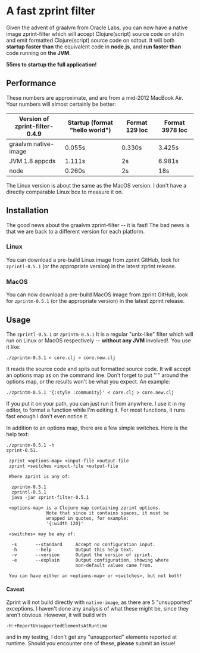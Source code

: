 # A fast zprint filter

Given the advent of graalvm from Oracle Labs, you can
now have a native image zprint-filter which will accept Clojure(script)
source code on stdin and emit formatted Clojure(script)
source code on sdtout.  It will both __startup faster than__ the equivalent
code in __node.js__, and __run faster than__ code running on __the JVM__.

__55ms to startup the full application!__

## Performance

These numbers are approximate, and are from a mid-2012 MacBook Air.
Your numbers will almost certainly be better:

| Version of zprint-filter-0.4.9 | Startup (format "hello world") | Format 129 loc | Format 3978 loc |
|---------|--------------------------------|----------------|-----------------|
| graalvm native-image | 0.055s | 0.330s  | 3.425s|
| JVM 1.8 appcds | 1.111s | 2s | 6.981s |
| node | 0.260s | 2s | 18s |

The Linux version is about the same as the MacOS version.
I don't have a directly comparable Linux box to measure
it on.

## Installation

The good news about the graalvm zprint-filter -- it is fast!  The bad
news is that we are back to a different version for each platform.

### Linux

You can download a pre-build Linux image from zprint GitHub, look for `zprintl-0.5.1`
(or the appropriate version) in the latest zprint release.

### MacOS

You can now download a pre-build MacOS image from zprint GitHub, look for `zprintm-0.5.1`
(or the appropriate version) in the latest zprint release.

## Usage

The `zprintl-0.5.1` or `zprintm-0.5.1` It is a regular "unix-like" filter which will
run on Linux or MacOS respectively -- __without any JVM__ involved!.  You
use it like:

```
./zprintm-0.5.1 < core.clj > core.new.clj
```
It reads the source code and spits out formatted source code.  It will accept an options
map as on the command line.  Don't forget to put "'" around the options map, or the results
won't be what you expect.  An example:

```
./zprintm-0.5.1 '{:style :community}' < core.clj > core.new.clj
```
If you put it on your path, you can just run it from anywhere.  I use it in my editor,
to format a function while I'm editing it.  For most functions, it runs fast enough I don't even notice it.

In addition to an options map, there are a few simple switches.  Here
is the help text:
```
./zprintm-0.5.1 -h
zprint-0.51.

 zprint <options-map> <input-file >output-file
 zprint <switches <input-file >output-file

 Where zprint is any of:

  zprintm-0.5.1
  zprintl-0.5.1
  java -jar zprint-filter-0.5.1

 <options-map> is a Clojure map containing zprint options.
               Note that since it contains spaces, it must be
               wrapped in quotes, for example:
               '{:width 120}'

 <switches> may be any of:

  -s       --standard     Accept no configuration input.
  -h       --help         Output this help text.
  -v       --version      Output the version of zprint.
  -e       --explain      Output configuration, showing where
                          non-default values came from.

 You can have either an <options-map> or <switches>, but not both!
```


#### Caveat

Zprint will not build directly with `native-image`, as there are 5 "unsupported"
exceptions.  I haven't done any analysis of what these might be,
since they aren't obvious.  However, it will build with

```-H:+ReportUnsupportedElementsAtRuntime```

and in my testing, I don't
get any "unsupported" elements reported at runtime.  Should you
encounter one of these, __please__ submit an issue!

